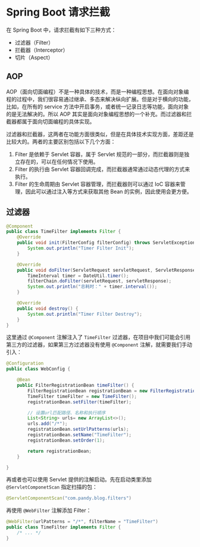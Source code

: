 # Spring Boot 请求拦截

在 Spring Boot 中，请求拦截有如下三种方式：

- 过滤器（Filter）
- 拦截器（Interceptor）
- 切片（Aspect）

## AOP

AOP（面向切面编程）不是一种具体的技术，而是一种编程思想。在面向对象编程的过程中，我们很容易通过继承、多态来解决纵向扩展。但是对于横向的功能，比如，在所有的 service 方法中开启事务，或者统一记录日志等功能，面向对象的是无法解决的。所以 AOP 其实是面向对象编程思想的一个补充。而过滤器和拦截器都属于面向切面编程的具体实现。

过滤器和拦截器，这两者在功能方面很类似，但是在具体技术实现方面，差距还是比较大的。两者的主要区别包括以下几个方面：

1. Filter 是依赖于 Servlet 容器，属于 Servlet 规范的一部分，而拦截器则是独立存在的，可以在任何情况下使用。
2. Filter 的执行由 Servlet 容器回调完成，而拦截器通常通过动态代理的方式来执行。
3. Filter 的生命周期由 Servlet 容器管理，而拦截器则可以通过 IoC 容器来管理，因此可以通过注入等方式来获取其他 Bean 的实例，因此使用会更方便。

## 过滤器

```java
@Component
public class TimeFilter implements Filter {
    @Override
    public void init(FilterConfig filterConfig) throws ServletException {
        System.out.println("Timer Filter Init");
    }

    @Override
    public void doFilter(ServletRequest servletRequest, ServletResponse servletResponse, FilterChain filterChain) throws IOException, ServletException {
        TimeInterval timer = DateUtil.timer();
        filterChain.doFilter(servletRequest, servletResponse);
        System.out.println("总耗时：" + timer.interval());
    }

    @Override
    public void destroy() {
        System.out.println("Timer Filter Destroy");
    }
}
```

这里通过 `@Component` 注解注入了 `TimeFilter` 过滤器，在项目中我们可能会引用第三方的过滤器，如果第三方过滤器没有使用 `@Component` 注解，就需要我们手动引入：

```java
@Configuration
public class WebConfig {

    @Bean
    public FilterRegistrationBean timeFilter() {
        FilterRegistrationBean registrationBean = new FilterRegistrationBean();
        TimeFilter timeFilter = new TimeFilter();
        registrationBean.setFilter(timeFilter);

        // 设置url匹配路径、名称和执行顺序
        List<String> urls= new ArrayList<>();
        urls.add("/*");
        registrationBean.setUrlPatterns(urls);
        registrationBean.setName("TimeFilter");
        registrationBean.setOrder(1);

        return registrationBean;
    }

}
```

再或者也可以使用 Servlet 提供的注解启动。先在启动类里添加 `@ServletComponetScan` 指定扫描的包：

```java
@ServletComponentScan("com.pandy.blog.filters")
```

再使用 `@WebFilter` 注解添加 Filter：

```java
@WebFilter(urlPatterns = "/*", filterName = "TimeFilter")
public class TimeFilter implements Filter {
    /* ... */
}
```
